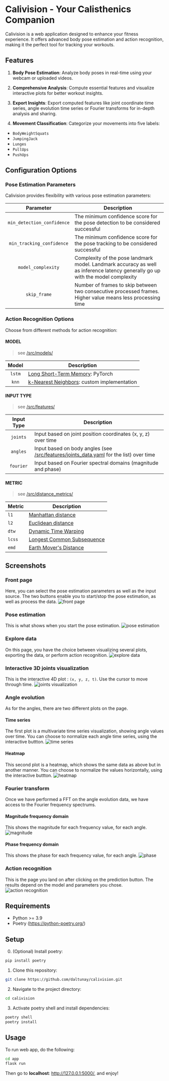 # Calivision - Your Calisthenics Companion

Calivision is a web application designed to enhance your fitness experience. It offers advanced body pose estimation and action recognition, making it the perfect tool for tracking your workouts.

## Features

1. **Body Pose Estimation**: Analyze body poses in real-time using your webcam or uploaded videos.

2. **Comprehensive Analysis**: Compute essential features and visualize interactive plots for better workout insights.

3. **Export Insights**: Export computed features like joint coordinate time series, angle evolution time series or Fourier transforms for in-depth analysis and sharing.

4. **Movement Classification**: Categorize your movements into five labels:
  - `BodyWeightSquats`
  - `JumpingJack`
  - `Lunges`
  - `PullUps`
  - `PushUps`

## Configuration Options

### Pose Estimation Parameters

Calivision provides flexibility with various pose estimation parameters:

|         Parameter          | Description                                                                                                                     |
| :------------------------: | ------------------------------------------------------------------------------------------------------------------------------- |
| `min_detection_confidence` | The minimum confidence score for the pose detection to be considered successful                                                 |
| `min_tracking_confidence`  | The minimum confidence score for the pose tracking to be considered successful                                                  |
|     `model_complexity`     | Complexity of the pose landmark model. Landmark accuracy as well as inference latency generally go up with the model complexity |
|        `skip_frame`        | Number of frames to skip between two consecutive processed frames. Higher value means less processing time                      |

### Action Recognition Options

Choose from different methods for action recognition:

#### MODEL
> see [/src/models/](https://github.com/daltunay/calivision/blob/master/src/models/)

| Model  | Description                                                                                               |
| :----: | --------------------------------------------------------------------------------------------------------- |
| `lstm` | [Long Short-Term Memory](https://pytorch.org/docs/stable/generated/torch.nn.LSTM.html): PyTorch           |
| `knn`  | [k-Nearest Neighbors](https://en.wikipedia.org/wiki/K-nearest_neighbors_algorithm): custom implementation |

#### INPUT TYPE
> see [/src/features/](https://github.com/daltunay/calivision/blob/master/src/features/)

| Input Type | Description                                                                                                                                                                |
| :--------: | -------------------------------------------------------------------------------------------------------------------------------------------------------------------------- |
|  `joints`  | Input based on joint position coordinates (x, y, z) over time                                                                                                              |
|  `angles`  | Input based on body angles (see [/src/features/joints_data.yaml](https://github.com/daltunay/calivision/blob/master/src/features/joints_data.yaml) for the list) over time |
| `fourier`  | Input based on Fourier spectral domains (magnitude and phase)                                                                                                              |

#### METRIC
> see [/src/distance_metrics/](https://github.com/daltunay/calivision/blob/master/src/distance_metrics/)

| Metric | Description                                                                            |
| ------ | -------------------------------------------------------------------------------------- |
| `l1`   | [Manhattan distance](https://en.wikipedia.org/wiki/Taxicab_geometry)                   |
| `l2`   | [Euclidean distance](https://en.wikipedia.org/wiki/Euclidean_distance)                 |
| `dtw`  | [Dynamic Time Warping](https://en.wikipedia.org/wiki/Dynamic_time_warping)             |
| `lcss` | [Longest Common Subsequence](https://en.wikipedia.org/wiki/Longest_common_subsequence) |
| `emd`  | [Earth Mover's Distance](https://en.wikipedia.org/wiki/Earth_mover%27s_distance)       |

## Screenshots

### Front page

Here, you can select the pose estimation parameters as well as the input source. The two buttons enable you to start/stop the pose estimation, as well as process the data.
![front page](screenshots/front_page.png)

### Pose estimation

This is what shows when you start the pose estimation.
![pose estimation](screenshots/pose_estimation.png)

### Explore data

On this page, you have the choice between visualizing several plots, exporting the data, or perform action recognition.
![explore data](screenshots/explore_data.png)

### Interactive 3D joints visualization

This is the interactive 4D plot : `(x, y, z, t)`. Use the cursor to move through time.
![joints visualization](screenshots/joints_visualization.png)

### Angle evolution

As for the angles, there are two different plots on the page.
#### Time series

The first plot is a multivariate time series visualization, showing angle values over time. You can choose to normalize each angle time series, using the interactive buttton.
![time series](screenshots/angle_evolution_time_series.png)
#### Heatmap

This second plot is a heatmap, which shows the same data as above but in another manner. You can choose to normalize the values horizontally, using the interactive buttton.
![heatmap](screenshots/angle_evolution_heatmap.png)

### Fourier transform

Once we have performed a FFT on the angle evolution data, we have access to the Fourier frequency spectrums.
#### Magnitude frequency domain

This shows the magnitude for each frequency value, for each angle.
![magnitude](screenshots/fourier_magnitude.png)
#### Phase frequency domain

This shows the phase for each frequency value, for each angle.
![phase](screenshots/fourier_phase.png)

### Action recognition

This is the page you land on after clicking on the prediction button. The results depend on the model and parameters you chose.
![action recognition](screenshots/action_recognition.png)
## Requirements

- Python >= 3.9
- Poetry (https://python-poetry.org/)

## Setup

0. (Optional) Install poetry:

```bash
pip install poetry
```

1. Clone this repository:

```bash
git clone https://github.com/daltunay/calivision.git
```

2. Navigate to the project directory:

```bash
cd calivision
```

3. Activate poetry shell and install dependencies:

```bash
poetry shell
poetry install
```

## Usage

To run web app, do the following:

```bash
cd app
flask run
```

Then go to **localhost**: http://127.0.0.1:5000/, and enjoy!
